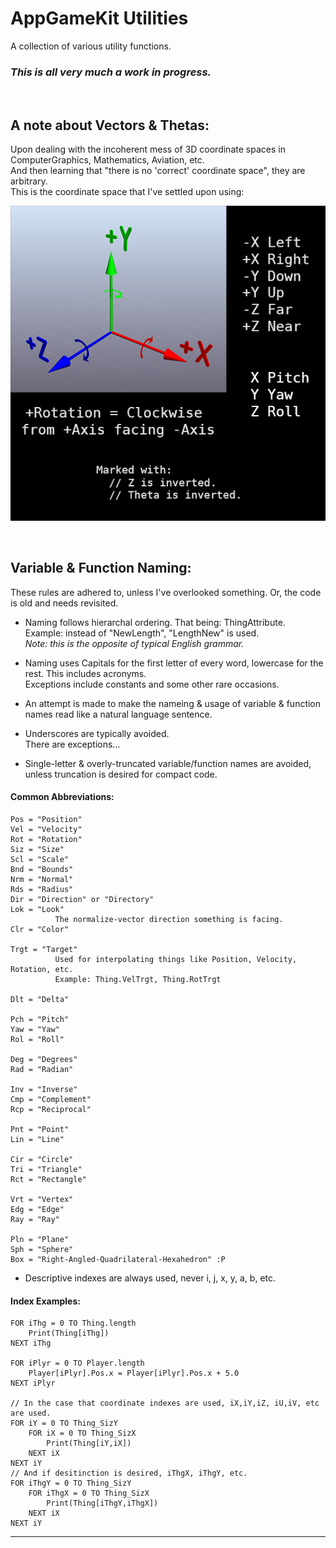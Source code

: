 # AppGameKit Utilities
A collection of various utility functions.

### ***This is all very much a work in progress.***
<br/>

## A note about Vectors & Thetas:
Upon dealing with the incoherent mess of 3D coordinate spaces in ComputerGraphics, Mathematics, Aviation, etc.<br/>
And then learning that "there is no 'correct' coordinate space", they are arbitrary.<br/>
This is the coordinate space that I've settled upon using:

![Coordinate System](README_Coordinate_System.png)

<br/>

## Variable & Function Naming:
These rules are adhered to, unless I've overlooked something. Or, the code is old and needs revisited.

* Naming follows hierarchal ordering. That being: ThingAttribute.<br/>
  Example: instead of "NewLength", "LengthNew" is used.<br/>
  *Note: this is the opposite of typical English grammar.*

* Naming uses Capitals for the first letter of every word, lowercase for the rest. This includes acronyms.<br/>
  Exceptions include constants and some other rare occasions.

* An attempt is made to make the nameing & usage of variable & function names read like a natural language sentence.

* Underscores are typically avoided.<br/>
  There are exceptions...

* Single-letter & overly-truncated variable/function names are avoided, unless truncation is desired for compact code.<br/>
#### Common Abbreviations:
```
Pos = "Position"
Vel = "Velocity"
Rot = "Rotation"
Siz = "Size"
Scl = "Scale"
Bnd = "Bounds"
Nrm = "Normal"
Rds = "Radius"
Dir = "Direction" or "Directory"
Lok = "Look"
          The normalize-vector direction something is facing.
Clr = "Color"

Trgt = "Target"
          Used for interpolating things like Position, Velocity, Rotation, etc.  
          Example: Thing.VelTrgt, Thing.RotTrgt

Dlt = "Delta"

Pch = "Pitch"
Yaw = "Yaw"
Rol = "Roll"

Deg = "Degrees"
Rad = "Radian"

Inv = "Inverse"
Cmp = "Complement"
Rcp = "Reciprocal"

Pnt = "Point"
Lin = "Line"

Cir = "Circle"
Tri = "Triangle"
Rct = "Rectangle"

Vrt = "Vertex"
Edg = "Edge"
Ray = "Ray"

Pln = "Plane"
Sph = "Sphere"
Box = "Right-Angled-Quadrilateral-Hexahedron" :P
```

* Descriptive indexes are always used, never i, j, x, y, a, b, etc.<br/>
#### Index Examples:
```
FOR iThg = 0 TO Thing.length
    Print(Thing[iThg])
NEXT iThg

FOR iPlyr = 0 TO Player.length
    Player[iPlyr].Pos.x = Player[iPlyr].Pos.x + 5.0
NEXT iPlyr

// In the case that coordinate indexes are used, iX,iY,iZ, iU,iV, etc are used.
FOR iY = 0 TO Thing_SizY
    FOR iX = 0 TO Thing_SizX
        Print(Thing[iY,iX])
    NEXT iX
NEXT iY
// And if desitinction is desired, iThgX, iThgY, etc.
FOR iThgY = 0 TO Thing_SizY
    FOR iThgX = 0 TO Thing_SizX
        Print(Thing[iThgY,iThgX])
    NEXT iX
NEXT iY
```

---
